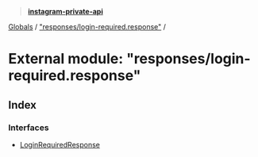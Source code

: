 > **[instagram-private-api](../README.md)**

[Globals](../README.md) / ["responses/login-required.response"](_responses_login_required_response_.md) /

# External module: "responses/login-required.response"

## Index

### Interfaces

* [LoginRequiredResponse](../interfaces/_responses_login_required_response_.loginrequiredresponse.md)